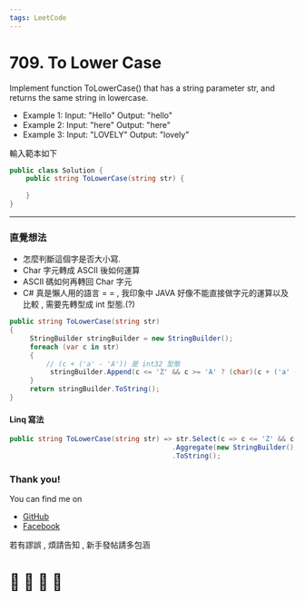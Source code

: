 ```yaml
---
tags: LeetCode
---
```


# 709. To Lower Case

Implement function ToLowerCase() that has a string parameter str, and returns the same string in lowercase.

- Example 1:
Input: "Hello"
Output: "hello"
- Example 2:
Input: "here"
Output: "here"
- Example 3:
Input: "LOVELY"
Output: "lovely"


輸入範本如下
```C#
public class Solution {
    public string ToLowerCase(string str) {
        
    }
}
```

---
### 直覺想法
- 怎麼判斷這個字是否大小寫.
- Char 字元轉成 ASCII 後如何運算
- ASCII 碼如何再轉回 Char 字元
- C# 真是懶人用的語言 = = , 我印象中 JAVA 好像不能直接做字元的運算以及比較 , 需要先轉型成 int 型態.(?)

```C#
public string ToLowerCase(string str)
{
     StringBuilder stringBuilder = new StringBuilder();
     foreach (var c in str)
     {
         // (c + ('a' - 'A')) 是 int32 型態
          stringBuilder.Append(c <= 'Z' && c >= 'A' ? (char)(c + ('a' - 'A')) : c);
     }
     return stringBuilder.ToString();
}
```

#### Linq 寫法
```C#
public string ToLowerCase(string str) => str.Select(c => c <= 'Z' && c >= 'A' ? (char)(c + ('a' - 'A')) : c)
                                        .Aggregate(new StringBuilder(), (builder, r) => builder.Append(r))
                                        .ToString();
```








### Thank you! 

You can find me on

- [GitHub](https://github.com/s0920832252)
- [Facebook](https://www.facebook.com/fourtune.chen)

若有謬誤 , 煩請告知 , 新手發帖請多包涵

# :100: :muscle: :tada: :sheep: 
